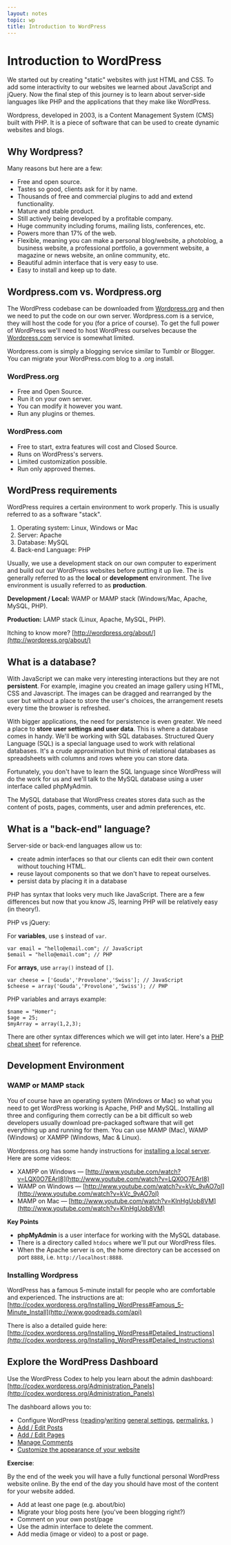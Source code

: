 ```yaml
---
layout: notes
topic: wp
title: Introduction to WordPress
---
```


# Introduction to WordPress

We started out by creating "static" websites with just HTML and CSS. To add some interactivity to our websites we learned about JavaScript and jQuery. Now the final step of this journey is to learn about server-side languages like PHP and the applications that they make like WordPress.

Wordpress, developed in 2003, is a Content Management System (CMS) built with PHP. It is a piece of software that can be used to create dynamic websites and blogs.

## Why Wordpress?

Many reasons but here are a few:

* Free and open source.
* Tastes so good, clients ask for it by name.
* Thousands of free and commercial plugins to add and extend functionality.
* Mature and stable product.
* Still actively being developed by a profitable company.
* Huge community including forums, mailing lists, conferences, etc.
* Powers more than 17% of the web.
* Flexible, meaning you can make a personal blog/website, a photoblog, a business website, a professional portfolio, a government website, a magazine or news website, an online community, etc.
* Beautiful admin interface that is very easy to use.
* Easy to install and keep up to date.

## Wordpress.com vs. Wordpress.org

The WordPress codebase can be downloaded from [Wordpress.org](http://wordpress.org/) and then we need to put the code on our own server. Wordpress.com is a service, they will host the code for you (for a price of course). To get the full power of WordPress we'll need to host WordPress ourselves because the [Wordpress.com](http://wordpress.com/) service is somewhat limited.

Wordpress.com is simply a blogging service similar to Tumblr or Blogger. You can migrate your WordPress.com blog to a .org install.

### WordPress.org
- Free and Open Source.
- Run it on your own server.
- You can modify it however you want.
- Run any plugins or themes.

### WordPress.com
- Free to start, extra features will cost and Closed Source.
- Runs on WordPress's servers.
- Limited customization possible.
- Run only approved themes.

## WordPress requirements

WordPress requires a certain environment to work properly. This is usually referred to as a software "stack".

1. Operating system: Linux, Windows or Mac
2. Server: Apache
3. Database: MySQL
4. Back-end Language: PHP

Usually, we use a development stack on our own computer to experiment and build out our WordPress websites before putting it up live. The is generally referred to as the **local** or **development** environment. The live environment is usually referred to as **production**.

**Development / Local:** WAMP or MAMP stack (Windows/Mac, Apache, MySQL, PHP).

**Production:** LAMP stack (Linux, Apache, MySQL, PHP).


Itching to know more? [http://wordpress.org/about/](http://wordpress.org/about/)

## What is a database?

With JavaScript we can make very interesting interactions but they are not __persistent__. For example, imagine you created an image gallery using HTML, CSS and Javascript. The images can be dragged and rearranged by the user but without a place to store the user's choices, the arrangement resets every time the browser is refreshed.

With bigger applications, the need for persistence is even greater. We need a place to **store user settings and user data**. This is where a database comes in handy. We'll be working with SQL databases. Structured Query Language (SQL) is a special language used to work with relational databases. It's a crude approximation but think of relational databases as spreadsheets with columns and rows where you can store data. 

Fortunately, you don't have to learn the SQL language since WordPress will do the work for us and we'll talk to the MySQL database using a user interface called phpMyAdmin.

The MySQL database that WordPress creates stores data such as the content of posts, pages, comments, user and admin preferences, etc.

## What is a "back-end" language?

Server-side or back-end languages allow us to:

* create admin interfaces so that our clients can edit their own content without touching HTML.
* reuse layout components so that we don't have to repeat ourselves.
* persist data by placing it in a database

PHP has syntax that looks very much like JavaScript. There are a few differences but now that you know JS, learning PHP will be relatively easy (in theory!).

PHP vs jQuery:

For **variables**, use `$` instead of `var`.


```
var email = "hello@email.com"; // JavaScript
$email = "hello@email.com"; // PHP
```

For **arrays**, use `array()` instead of `[]`.

```
var cheese = ['Gouda','Provolone','Swiss']; // JavaScript
$cheese = array('Gouda','Provolone','Swiss'); // PHP
```

PHP variables and arrays example:

	$name = "Homer";
	$age = 25;
	$myArray = array(1,2,3);
	
There are other syntax differences which we will get into later.  Here's a [PHP cheat sheet](/4-Wordpress/php-cheat-sheet.html) for reference. 

## Development Environment

### WAMP or MAMP stack

You of course have an operating system (Windows or Mac) so what you need to get WordPress working is Apache, PHP and MySQL. Installing all three and configuring them correctly can be a bit difficult so web developers usually download pre-packaged software that will get everything up and running for them. You can use MAMP (Mac), WAMP (Windows) or XAMPP (Windows, Mac & Linux). 

Wordpress.org has some handy instructions for [installing a local server](http://make.wordpress.org/core/handbook/installing-a-local-server/).
Here are some videos:

* XAMPP on Windows — [http://www.youtube.com/watch?v=LQX0O7EArI8](http://www.youtube.com/watch?v=LQX0O7EArI8)
* WAMP on Windows — [http://www.youtube.com/watch?v=kVc_9vAO7oI](http://www.youtube.com/watch?v=kVc_9vAO7oI) 
* MAMP on Mac — [http://www.youtube.com/watch?v=KInHgUob8VM](http://www.youtube.com/watch?v=KInHgUob8VM)


**Key Points**

* **phpMyAdmin** is a user interface for working with the MySQL database.
* There is a directory called `htdocs` where we'll put our WordPress files.
* When the Apache server is on, the home directory can be accessed on port `8888`, i.e. `http://localhost:8888`.

### Installing Wordpress

WordPress has a famous 5-minute install for people who are comfortable and experienced. The instructions are at: [http://codex.wordpress.org/Installing_WordPress#Famous_5-Minute_Install](http://www.goodreads.com/api)

There is also a detailed guide here: [http://codex.wordpress.org/Installing_WordPress#Detailed_Instructions](http://codex.wordpress.org/Installing_WordPress#Detailed_Instructions)


## Explore the WordPress Dashboard

Use the WordPress Codex to help you learn about the admin dashboard:
[http://codex.wordpress.org/Administration_Panels](http://codex.wordpress.org/Administration_Panels)

The dashboard allows you to:

* Configure WordPress ([reading](http://codex.wordpress.org/Settings_Reading_Screen)/[writing](http://codex.wordpress.org/Settings_Writing_Screen) [general settings](http://codex.wordpress.org/Settings_General_Screen), [permalinks](http://codex.wordpress.org/Settings_Permalinks_Screen), )
* [Add / Edit Posts](http://codex.wordpress.org/Posts_Add_New_Screen)
* [Add / Edit Pages](http://codex.wordpress.org/Pages_Add_New_Screen)
* [Manage Comments](http://codex.wordpress.org/Comments_Screen)
* [Customize the appearance of your website](http://codex.wordpress.org/Administration_Panels#Appearance)

**Exercise**:

By the end of the week you will have a fully functional personal WordPress website online. By the end of the day you should have most of the content for your website added.

* Add at least one page (e.g. about/bio)
* Migrate your blog posts here (you've been blogging right?)
* Comment on your own post/page
* Use the admin interface to delete the comment.
* Add media (image or video) to a post or page.
